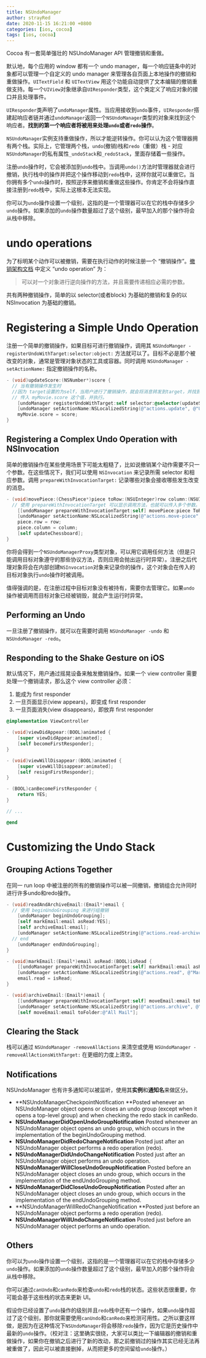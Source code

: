```yaml
---
title: NSUndoManager
author: strayRed
date: 2020-11-15 16:21:00 +0800
categories: [ios, cocoa]
tags: [ios, cocoa]
---
```


Cocoa 有一套简单强壮的 NSUndoManager API 管理撤销和重做。

默认地，每个应用的 window 都有一个 undo manager，每一个响应链条中的对象都可以管理一个自定义的 undo manager 来管理各自页面上本地操作的撤销和重做操作。`UITextField` 和 `UITextView` 用这个功能自动提供了文本编辑的撤销重做支持。每一个`UIView`对象继承自`UIResponder`类型，这个类定义了响应对象的接口并且处理事件。

`UIResponder`类声明了`undoManager`属性。当应用接收到`undo`事件，`UIResponder`搭建起响应者链并通过`undoManager`返回一个`NSUndoManager`类型的对象来找到这个响应者。**找到的第一个响应者将被用来处理`undo`或者`redo`操作**。

`NSUndoManager`实例支持重做操作，所以才能逆转操作。你可以认为这个管理器拥有两个栈。实际上，它管理两个栈，`undo`(撤销)栈和`redo`（重做）栈 - 对应`NSUndoManager`的私有属性`_undoStack`和`_redoStack`，里面存储着一些操作。

注册`undo`操作时，它会被添加到`undo`栈中。当调用`undo()`方法时管理器就会进行撤销，执行栈中的操作并把这个操作移动到`redo`栈中，这样你就可以重做它。当你拥有多个`undo`操作时，按照逆序来撤销和重做这些操作。你肯定不会将操作直接注册到`redo`栈中，实际上这根本无法实现。

你可以为`undo`操作设置一个级别，这指的是一个管理器可以在它的栈中存储多少`undo`操作。如果添加的`undo`操作数量超过了这个级别，最早加入的那个操作将会从栈中移除。

# undo operations

为了标明某个动作可以被撤销，需要在执行动作的时候注册一个 “撤销操作”。[撤销架构文档](https://developer.apple.com/library/ios/documentation/Cocoa/Conceptual/UndoArchitecture/Articles/UndoManager.html#//apple_ref/doc/uid/20000205-CJBDJCCJ) 中定义 “undo operation” 为：

> 可以对一个对象进行逆向操作的方法，并且需要传递相应必需的参数。

共有两种撤销操作，简单的以 selector(或者block) 为基础的撤销和复杂的以 NSInvocation 为基础的撤销。

# Registering a Simple Undo Operation

注册一个简单的撤销操作，如果目标可进行撤销操作，调用其 `NSUndoManger -registerUndoWithTarget:selector:object:` 方法就可以了。目标不必是那个被改变的对象，通常是管理对象状态的工具或容器。同时调用 `NSUndoManager -setActionName:` 指定撤销操作的名称。

```Objective-C
- (void)updateScore:(NSNumber*)score {
  // 当有撤销操作发生时
  //因为 target设置的为self，当用户进行了撤销操作，就会将消息转发到target，并找到其 updateScore: 方法。
  // 传入 myMovie.score 这个值，并执行。
    [undoManager registerUndoWithTarget:self selector:@selector(updateScore:) object:myMovie.score];
    [undoManager setActionName:NSLocalizedString(@"actions.update", @"Update Score")];
    myMovie.score = score;
}
```



## Registering a Complex Undo Operation with NSInvocation

简单的撤销操作在某些使用场景下可能太粗糙了，比如说撤销某个动作需要不只一个参数。在这些情况下，我们可以使用 `NSInvocation` 来记录所需 selector 和相应参数。调用 `prepareWithInvocationTarget:` 记录哪些对象会接收哪些发生改变的消息。

```Objective-C
- (void)movePiece:(ChessPiece*)piece toRow:(NSUInteger)row column:(NSUInteger)column {
  // 使用 prepareWithInvocationTarget 可以显示调用方法，也就可以传入多个参数。
    [[undoManager prepareWithInvocationTarget:self] movePiece:piece ToRow:piece.row column:piece.column];
    [undoManager setActionName:NSLocalizedString(@"actions.move-piece", @"Move Piece")];
    piece.row = row;
    piece.column = column;
    [self updateChessboard];
}
```

你将会得到一个`NSUndoManagerProxy`类型对象，可以用它调用任何方法（但是只能调用目标对象遵守的那些协议方法，否则应用会抛出运行时异常）。注册之后代理对象将会在内部创建`NSInvocation`对象来记录你的操作，这个对象会在传入的目标对象执行`undo`操作时被调用。

值得强调的是，在注册过程中目标对象没有被持有，需要你去管理它。如果`undo`操作被调用而目标对象已经被销毁，就会产生运行时异常。

## Performing an Undo

一旦注册了撤销操作，就可以在需要时调用 `NSUndoManager -undo` 和 `NSUndoManager -redo`。

## Responding to the Shake Gesture on iOS

默认情况下，用户通过摇晃设备来触发撤销操作。如果一个 view controller 需要处理一个撤销请求，那么这个 view controller 必须：

1. 能成为 first responder
2. 一旦页面显示(view appears)，即变成 first responder
3. 一旦页面消失(view disappears)，即放弃 first responder

```Objective-C
@implementation ViewController

- (void)viewDidAppear:(BOOL)animated {
    [super viewDidAppear:animated];
    [self becomeFirstResponder];
}

- (void)viewWillDisappear:(BOOL)animated {
    [super viewWillDisappear:animated];
    [self resignFirstResponder];
}

- (BOOL)canBecomeFirstResponder {
    return YES;
}

// ...

@end
```

# Customizing the Undo Stack

## Grouping Actions Together

在同一 run loop 中被注册的所有的撤销操作可以被一同撤销，撤销组合允许同时进行许多undo和redo操作。

```Objective-C
- (void)readAndArchiveEmail:(Email*)email {
  // 使用 beginUndoGrouping 来进行组撤销
    [undoManager beginUndoGrouping];
    [self markEmail:email asRead:YES];
    [self archiveEmail:email];
    [undoManager setActionName:NSLocalizedString(@"actions.read-archive", @"Mark as Read and Archive")];
  // end
    [undoManager endUndoGrouping];
}

- (void)markEmail:(Email*)email asRead:(BOOL)isRead {
    [[undoManager prepareWithInvocationTarget:self] markEmail:email asRead:[email isRead]];
    [undoManager setActionName:NSLocalizedString(@"actions.read", @"Mark as Read")];
    email.read = isRead;
}

- (void)archiveEmail:(Email*)email {
    [[undoManager prepareWithInvocationTarget:self] moveEmail:email toFolder:@"Inbox"];
    [undoManager setActionName:NSLocalizedString(@"actions.archive", @"Archive")];
    [self moveEmail:email toFolder:@"All Mail"];
```

## Clearing the Stack

栈可以通过 `NSUndoManager -removeAllActions` 来清空或使用 `NSUndoManager -removeAllActionsWithTarget:` 在更细的力度上清空。

## Notifications

NSUndoManager 也有许多通知可以被监听，使用其**实例**和**通知名**来做区分。

- **NSUndoManagerCheckpointNotification **Posted whenever an NSUndoManager object opens or closes an undo group (except when it opens a top-level group) and when checking the redo stack in canRedo.
- **NSUndoManagerDidOpenUndoGroupNotification** Posted whenever an NSUndoManager object opens an undo group, which occurs in the implementation of the beginUndoGrouping method.
- **NSUndoManagerDidRedoChangeNotification** Posted just after an NSUndoManager object performs a redo operation (redo).
- **NSUndoManagerDidUndoChangeNotification** Posted just after an NSUndoManager object performs an undo operation.
  **NSUndoManagerWillCloseUndoGroupNotification** Posted before an NSUndoManager object closes an undo group, which occurs in the implementation of the endUndoGrouping method.
- **NSUndoManagerDidCloseUndoGroupNotification** Posted after an NSUndoManager object closes an undo group, which occurs in the implementation of the endUndoGrouping method.
- **NSUndoManagerWillRedoChangeNotification **Posted just before an NSUndoManager object performs a redo operation (redo).
- **NSUndoManagerWillUndoChangeNotification** Posted just before an NSUndoManager object performs an undo operation.

## Others

你可以为`undo`操作设置一个级别，这指的是一个管理器可以在它的栈中存储多少`undo`操作。如果添加的`undo`操作数量超过了这个级别，最早加入的那个操作将会从栈中移除。

你可以通过`canUndo`和`canRedo`来检查`undo`和`redo`栈的状态。这些状态很重要，你可能会基于这些栈的状态来更新 UI。

假设你已经设置了`undo`操作的级别并且`redo`栈中还有一个操作，如果`undo`操作超过了这个级别，那你就需要使用`canUndo`和`canRedo`来检测可用性。之所以要这样做，是因为在这种情况下`NSUndoManager`将会移除`redo`操作，因为它是历史操作中最新的`undo`操作。（校对注：这里确实很绕，大家可以类比一下编辑器的撤销和重做操作，如果你在撤销之后进行了新的改动，那之前撤销过的操作其实已经无法再被重做了，因此可以被直接删掉，从而把更多的空间留给`undo`操作。）